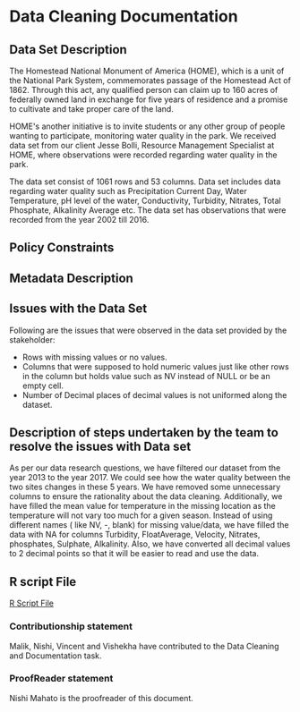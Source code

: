 # Data Cleaning Documentation

## Data Set Description

The Homestead National Monument of America (HOME), which is a unit of the National Park System, commemorates passage of the Homestead Act of 1862. Through this act, any qualified person can claim up to 160 acres of federally owned land in exchange for five years of residence and a promise to cultivate and take proper care of the land.

HOME's another initiative is to invite students or any other group of people wanting to participate, monitoring water quality in the park. We received data set from our client Jesse Bolli, Resource Management Specialist at HOME, where observations were recorded regarding water quality in the park.

The data set consist of 1061 rows and 53 columns. Data set includes data regarding water quality such as Precipitation Current Day, Water Temperature, pH level of the water, Conductivity, Turbidity, Nitrates, Total Phosphate, Alkalinity Average etc. The data set has observations that were recorded from the year 2002 till 2016.

## Policy Constraints 

## Metadata Description

## Issues with the Data Set

Following are the issues that were observed in the data set provided by the stakeholder:
* Rows with missing values or no values.
* Columns that were supposed to hold numeric values just like other rows in the column but holds value such as NV instead of   NULL or be an empty cell.
* Number of Decimal places of decimal values is not uniformed along the dataset.

## Description of steps undertaken by the team to resolve the issues with Data set

As per our data research questions, we have filtered our dataset from the year 2013 to the year 2017. We could see how the water quality between the two sites changes in these 5 years. We have removed some unnecessary columns to ensure the rationality about the data cleaning. Additionally, we have filled the mean value for temperature in the missing location as the temperature will not vary too much for a given season. Instead of using different names ( like NV,  -,  blank) for missing value/data, we have filled the data with NA for columns Turbidity, FloatAverage, Velocity, Nitrates, phosphates, Sulphate, Alkalinity. Also, we have converted all decimal values to 2 decimal points so that it will be easier to read and use the data.

## R script File

[R Script File](https://github.com/datawizard8086/DW8086/blob/master/Data%20Cleaning%20Task/Team%203%20R%20File.R)

### Contributionship statement
Malik, Nishi, Vincent and Vishekha have contributed to the Data Cleaning and Documentation task.

### ProofReader statement
Nishi Mahato is the proofreader of this document.
